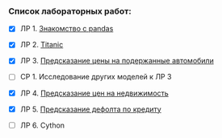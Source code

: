 ### Список лабораторных работ:
- [x] ЛР 1. [Знакомство с pandas](https://colab.research.google.com/drive/1JsybTMHUDsdOyO8pzYepVYqth2x2MLwR?usp=sharing) 
- [x] ЛР 2. [Titanic](https://colab.research.google.com/drive/1aoV8SQFCcUIp-q8mVKkZcr5SZQ2-1u3C?usp=sharing)
- [x] ЛР 3. [Предсказание цены на подержанные автомобили](https://colab.research.google.com/drive/1KV9dhPaKBVcIA3wy-ZvOjyvoxEm4B7X4?usp=sharing)
- [ ] СР 1. Исследование других моделей к ЛР 3
- [x] ЛР 4. [Предсказание цен на недвижимость](https://colab.research.google.com/drive/1_cDc5b1qdE5BWrOx1ngMDqHnvtvPo_ex?usp=sharing)
- [x] ЛР 5. [Предсказание дефолта по кредиту](https://colab.research.google.com/drive/1RYRgcTDc1w5gxnxItiNMCqkN1OPw3K_h?usp=sharing)
- [ ] ЛР 6. Cython


